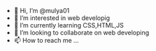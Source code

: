 - 👋 Hi, I’m @mulya01
- 👀 I’m interested in web developig
- 🌱 I’m currently learning CSS,HTML,JS 
- 💞️ I’m looking to collaborate on web developing
- 📫 How to reach me ...

<!---
mulya01/mulya01 is a ✨ special ✨ repository because its `README.md` (this file) appears on your GitHub profile.
You can click the Preview link to take a look at your changes.
--->
